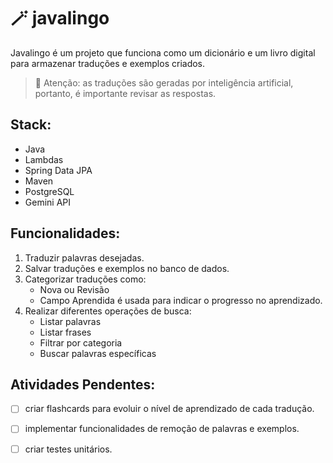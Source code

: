 # 🪄 javalingo

Javalingo é um projeto que funciona como um dicionário e um livro digital para armazenar traduções e exemplos criados.

> 🚩 Atenção: as traduções são geradas por inteligência artificial, portanto, é importante revisar as respostas.

## Stack:
- Java
- Lambdas
- Spring Data JPA
- Maven
- PostgreSQL
- Gemini API

## Funcionalidades:
1. Traduzir palavras desejadas.
2. Salvar traduções e exemplos no banco de dados.
3. Categorizar traduções como:
   - Nova ou Revisão
   - Campo Aprendida é usada para indicar o progresso no aprendizado.
4. Realizar diferentes operações de busca:
   - Listar palavras
   - Listar frases
   - Filtrar por categoria
   - Buscar palavras específicas

## Atividades Pendentes:
- [ ] criar flashcards para evoluir o nível de aprendizado de cada tradução.
- [ ] implementar funcionalidades de remoção de palavras e exemplos.
- [ ] criar testes unitários.

